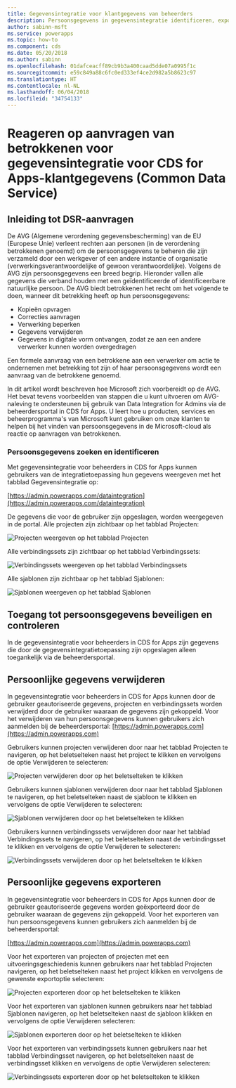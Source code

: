 ```yaml
---
title: Gegevensintegratie voor klantgegevens van beheerders
description: Persoonsgegevens in gegevensintegratie identificeren, exporteren en verwijderen voor CDS for Apps-beheerders
author: sabinn-msft
ms.service: powerapps
ms.topic: how-to
ms.component: cds
ms.date: 05/20/2018
ms.author: sabinn
ms.openlocfilehash: 01dafceacff89cb9b3a400caad5dde07a0995f1c
ms.sourcegitcommit: e59c849a88c6fc0ed333ef4ce2d982a5b8623c97
ms.translationtype: HT
ms.contentlocale: nl-NL
ms.lasthandoff: 06/04/2018
ms.locfileid: "34754133"
---
```

# <a name="responding-to-data-subject-rights-dsr-requests-for-data-integration-for-common-data-service-for-apps-customer-data"></a>Reageren op aanvragen van betrokkenen voor gegevensintegratie voor CDS for Apps-klantgegevens (Common Data Service)

## <a name="introduction-to-dsr-requests"></a>Inleiding tot DSR-aanvragen

De AVG (Algemene verordening gegevensbescherming) van de EU (Europese Unie) verleent rechten aan personen (in de verordening betrokkenen genoemd) om de persoonsgegevens te beheren die zijn verzameld door een werkgever of een andere instantie of organisatie (verwerkingsverantwoordelijke of gewoon verantwoordelijke). Volgens de AVG zijn persoonsgegevens een breed begrip. Hieronder vallen alle gegevens die verband houden met een geïdentificeerde of identificeerbare natuurlijke persoon. De AVG biedt betrokkenen het recht om het volgende te doen, wanneer dit betrekking heeft op hun persoonsgegevens:

- Kopieën opvragen
- Correcties aanvragen
- Verwerking beperken
- Gegevens verwijderen
- Gegevens in digitale vorm ontvangen, zodat ze aan een andere verwerker kunnen worden overgedragen

Een formele aanvraag van een betrokkene aan een verwerker om actie te ondernemen met betrekking tot zijn of haar persoonsgegevens wordt een aanvraag van de betrokkene genoemd.

In dit artikel wordt beschreven hoe Microsoft zich voorbereidt op de AVG. Het bevat tevens voorbeelden van stappen die u kunt uitvoeren om AVG-naleving te ondersteunen bij gebruik van Data Integration for Admins via de beheerdersportal in CDS for Apps. U leert hoe u producten, services en beheerprogramma's van Microsoft kunt gebruiken om onze klanten te helpen bij het vinden van persoonsgegevens in de Microsoft-cloud als reactie op aanvragen van betrokkenen.

### <a name="searching-for-and-identifying-personal-data"></a>Persoonsgegevens zoeken en identificeren

Met gegevensintegratie voor beheerders in CDS for Apps kunnen gebruikers van de integratietoepassing hun gegevens weergeven met het tabblad Gegevensintegratie op:

[https://admin.powerapps.com/dataintegration](https://admin.powerapps.com/dataintegration)

De gegevens die voor de gebruiker zijn opgeslagen, worden weergegeven in de portal. Alle projecten zijn zichtbaar op het tabblad Projecten:

![Projecten weergeven op het tabblad Projecten](./media/data-integration-gdpr-dsr/projects-tab.png)

Alle verbindingssets zijn zichtbaar op het tabblad Verbindingssets:

![Verbindingssets weergeven op het tabblad Verbindingssets](./media/data-integration-gdpr-dsr/connections-tab.png)

Alle sjablonen zijn zichtbaar op het tabblad Sjablonen:

![Sjablonen weergeven op het tabblad Sjablonen](./media/data-integration-gdpr-dsr/templates-tab.png)

## <a name="securing-and-controlling-access-to-personal-information"></a>Toegang tot persoonsgegevens beveiligen en controleren

In de gegevensintegratie voor beheerders in CDS for Apps zijn gegevens die door de gegevensintegratietoepassing zijn opgeslagen alleen toegankelijk via de beheerdersportal.

## <a name="deleting-personal-data"></a>Persoonlijke gegevens verwijderen

In gegevensintegratie voor beheerders in CDS for Apps kunnen door de gebruiker geautoriseerde gegevens, projecten en verbindingssets worden verwijderd door de gebruiker waaraan de gegevens zijn gekoppeld. Voor het verwijderen van hun persoonsgegevens kunnen gebruikers zich aanmelden bij de beheerdersportal: [https://admin.powerapps.com](https://admin.powerapps.com)

Gebruikers kunnen projecten verwijderen door naar het tabblad Projecten te navigeren, op het beletselteken naast het project te klikken en vervolgens de optie Verwijderen te selecteren:

![Projecten verwijderen door op het beletselteken te klikken](./media/data-integration-gdpr-dsr/projects-del.png)

Gebruikers kunnen sjablonen verwijderen door naar het tabblad Sjablonen te navigeren, op het beletselteken naast de sjabloon te klikken en vervolgens de optie Verwijderen te selecteren:

![Sjablonen verwijderen door op het beletselteken te klikken](./media/data-integration-gdpr-dsr/templates-del.png)

Gebruikers kunnen verbindingssets verwijderen door naar het tabblad Verbindingssets te navigeren, op het beletselteken naast de verbindingsset te klikken en vervolgens de optie Verwijderen te selecteren:

![Verbindingssets verwijderen door op het beletselteken te klikken](./media/data-integration-gdpr-dsr/connsets-del.png)

## <a name="exporting-personal-data"></a>Persoonlijke gegevens exporteren

In gegevensintegratie voor beheerders in CDS for Apps kunnen door de gebruiker geautoriseerde gegevens worden geëxporteerd door de gebruiker waaraan de gegevens zijn gekoppeld. Voor het exporteren van hun persoonsgegevens kunnen gebruikers zich aanmelden bij de beheerdersportal:

[https://admin.powerapps.com](https://admin.powerapps.com)

Voor het exporteren van projecten of projecten met een uitvoeringsgeschiedenis kunnen gebruikers naar het tabblad Projecten navigeren, op het beletselteken naast het project klikken en vervolgens de gewenste exportoptie selecteren:

![Projecten exporteren door op het beletselteken te klikken](./media/data-integration-gdpr-dsr/projects-exp.png)

Voor het exporteren van sjablonen kunnen gebruikers naar het tabblad Sjablonen navigeren, op het beletselteken naast de sjabloon klikken en vervolgens de optie Verwijderen selecteren:

![Sjablonen exporteren door op het beletselteken te klikken](./media/data-integration-gdpr-dsr/templates-exp.png)

Voor het exporteren van verbindingssets kunnen gebruikers naar het tabblad Verbindingsset navigeren, op het beletselteken naast de verbindingsset klikken en vervolgens de optie Verwijderen selecteren:

![Verbindingssets exporteren door op het beletselteken te klikken](./media/data-integration-gdpr-dsr/connsets-exp.png)

